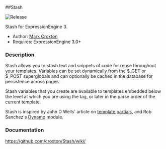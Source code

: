 ##Stash

![Release](https://img.shields.io/badge/release-3.0.2-brightgreen.svg)

Stash for ExpressionEngine 3.

* Author: [Mark Croxton](http://hallmark-design.co.uk/)
* Requires: ExpressionEngine 3.0+

### Description

Stash allows you to stash text and snippets of code for reuse throughout your templates. Variables can be set dynamically from the $_GET or $_POST superglobals and can optionally be cached in the database for persistence across pages.

Stash variables that you create are available to templates embedded below the level at which you are using the tag, or later in the parse order of the current template.

Stash is inspired by John D Wells' article on [template partials](http://johndwells.com/blog/homegrown-plugin-to-create-template-partials-for-expressionengine), and Rob Sanchez's [Dynamo](https://github.com/rsanchez/dynamo) module. 


### Documentation

https://github.com/croxton/Stash/wiki/



